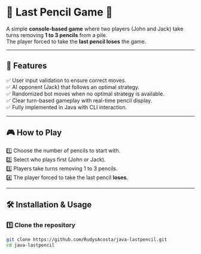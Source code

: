 # 📝 Last Pencil Game 🎯  

A simple **console-based game** where two players (John and Jack) take turns removing **1 to 3 pencils** from a pile.  
The player forced to take the **last pencil loses** the game.

---

## 🚀 Features  

✅ User input validation to ensure correct moves.  
✅ AI opponent (Jack) that follows an optimal strategy.  
✅ Randomized bot moves when no optimal strategy is available.  
✅ Clear turn-based gameplay with real-time pencil display.  
✅ Fully implemented in Java with CLI interaction.

---

## 🎮 How to Play  

1️⃣ Choose the number of pencils to start with.  
2️⃣ Select who plays first (John or Jack).  
3️⃣ Players take turns removing 1 to 3 pencils.  
4️⃣ The player forced to take the last pencil **loses**.

---

## 🛠️ Installation & Usage  

### 1️⃣ Clone the repository  
```sh
git clone https://github.com/RudysAcosta/java-lastpencil.git
cd java-lastpencil
